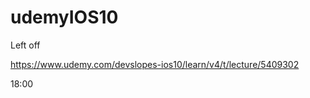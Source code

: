 # udemyIOS10

Left off

https://www.udemy.com/devslopes-ios10/learn/v4/t/lecture/5409302

18:00




